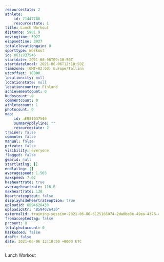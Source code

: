 ```yaml
---
resourcestate: 2
athlete:
    id: 71447788
    resourcestate: 1
title: Lunch Workout
distance: 5901.9
movingtime: 3927
elapsedtime: 3927
totalelevationgain: 0
sporttype: Workout
id: 8031937546
startdate: 2021-06-06T09:10:50Z
startdatelocal: 2021-06-06T12:10:50Z
timezone: (GMT+02:00) Europe/Tallinn
utcoffset: 10800
locationcity: null
locationstate: null
locationcountry: Finland
achievementcount: 0
kudoscount: 0
commentcount: 0
athletecount: 1
photocount: 0
map:
    id: a8031937546
    summarypolyline: ""
    resourcestate: 2
trainer: false
commute: false
manual: false
private: false
visibility: everyone
flagged: false
gearid: null
startlatlng: []
endlatlng: []
averagespeed: 1.503
maxspeed: 7.02
hasheartrate: true
averageheartrate: 116.6
maxheartrate: 138
heartrateoptout: false
displayhideheartrateoption: true
uploadid: 8594626430
uploadidstr: "8594626430"
externalid: training-session-2021-06-06-6125166074-2da0be8e-49ea-4376-a44e-961e1f96dfab.fit
fromacceptedtag: false
prcount: 0
totalphotocount: 0
haskudoed: false
draft: false
date: 2021-06-06 12:10:50 +0000 UTC
---
```

Lunch Workout